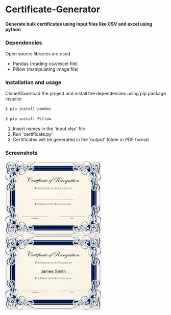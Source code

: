 # Certificate-Generator
#### Generate bulk certificates using input files like CSV and excel using python

### Dependencies
Open source libraries are used
- Pandas (reading csv/excel file)
- Pillow (manipulating image file)

### Installation and usage
Clone/Download the project and install the dependencies using pip package installer
```sh
$ pip install pandas
```
```sh
$ pip install Pillow
```
1) Insert names in the 'input.xlsx' file
2) Run 'certificate.py'
3) Certificates will be generated in the 'output' folder in PDF format

### Screenshots
<div>
  <img style="float: left; margin-right: 10px" src="template.jpg" width="300">
  <img style="float: left" src="Screenshots/SS1.png" width="300">
</div>